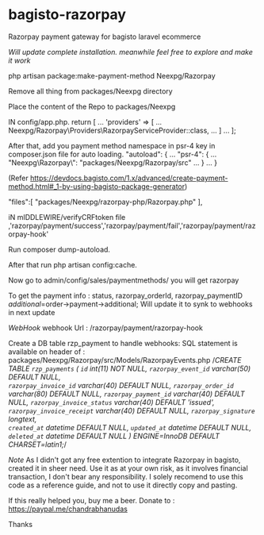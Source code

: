 # bagisto-razorpay
Razorpay payment gateway for bagisto laravel ecommerce

*Will update complete installation. meanwhile feel free to explore and make it work*




php artisan package:make-payment-method Neexpg/Razorpay

Remove all thing from 
packages/Neexpg directory

Place the content of the Repo to packages/Neexpg 


IN config/app.php.
return [
    ...
    'providers' => [
        ...
        Neexpg/Razorpay\Providers\RazorpayServiceProvider::class,
        ...
    ]
    ...
];

After that, add you payment method namespace in psr-4 key in composer.json file for auto loading.
"autoload": {
    ...
    "psr-4": {
        ...
        "Neexpg\\Razorpay\\": "packages/Neexpg/Razorpay/src"
        ...
    }
    ...
}

(Refer https://devdocs.bagisto.com/1.x/advanced/create-payment-method.html#_1-by-using-bagisto-package-generator)


"files":[
          "packages/Neexpg/razorpay-php/Razorpay.php"
        ],

iN mIDDLEWIRE/verifyCRFtoken file
,'razorpay/payment/success','razorpay/payment/fail','razorpay/payment/razorpay-hook'

Run composer dump-autoload.

After that run php artisan config:cache.

Now go to admin/config/sales/paymentmethods/ you will get razorpay

To get the payment info : status, razorpay_orderId, razorpay_paymentID
 $additional=$order->payment->additional;
 Will update it to synk to webhooks in next update

*WebHook*
webhook Url : <YOUR DOMAIN>/razorpay/payment/razorpay-hook
    
Create a DB table rzp_payment to handle webhooks: SQL statement is available on header of : packages/Neexpg/Razorpay/src/Models/RazorpayEvents.php
 /*CREATE TABLE `rzp_payments` (
  `id` int(11) NOT NULL,
  `razorpay_event_id` varchar(50) DEFAULT NULL,  
  `razorpay_invoice_id` varchar(40) DEFAULT NULL,
  `razorpay_order_id` varchar(80) DEFAULT NULL,
  `razorpay_payment_id` varchar(40) DEFAULT NULL,
  `razorpay_invoice_status` varchar(40) DEFAULT 'issued',
  `razorpay_invoice_receipt` varchar(40) DEFAULT NULL,
  `razorpay_signature` longtext,  
  `created_at` datetime DEFAULT NULL,
  `updated_at` datetime DEFAULT NULL,
  `deleted_at` datetime DEFAULT NULL
) ENGINE=InnoDB DEFAULT CHARSET=latin1;*/   




*Note*
As I didn't got any free extention to integrate  Razorpay in bagisto, created it in sheer need.
Use it as at your own risk, as it involves financial transaction, I don't bear any responsibility.
I solely recomend to use this code as a reference guide, and not to use it directly copy and pasting.

If this really helped you, buy me a beer.
Donate to  : https://paypal.me/chandrabhanudas

Thanks



